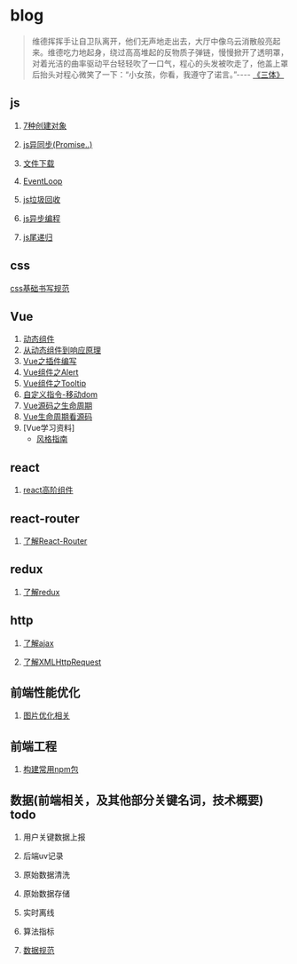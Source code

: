 # blog

> 维德挥挥手让自卫队离开，他们无声地走出去，大厅中像乌云消散般亮起来。维德吃力地起身，绕过高高堆起的反物质子弹链，慢慢掀开了透明罩，对着光洁的曲率驱动平台轻轻吹了一口气，程心的头发被吹走了，他盖上罩后抬头对程心微笑了一下：“小女孩，你看，我遵守了诺言。”---- [《三体》](https://www.zhihu.com/question/30124269)


## js
1. [7种创建对象](https://github.com/suoutsky/three-body-problem/issues/1)

2. [js异同步(Promise..)](https://github.com/suoutsky/three-body-problem/issues/4)

3. [文件下载](https://github.com/suoutsky/three-body-problem/issues/15)

4. [EventLoop](https://github.com/suoutsky/three-body-problem/issues/16)

5. [js垃圾回收](https://github.com/suoutsky/three-body-problem/issues/21)

6. [js异步编程](https://github.com/suoutsky/three-body-problem/issues/22)

7. [js尾递归](https://github.com/suoutsky/three-body-problem/issues/23)

## css
[css基础书写规范](https://github.com/suoutsky/three-body-problem/issues/19)

## Vue

1. [动态组件](https://github.com/suoutsky/three-body-problem/issues/3)
2. [从动态组件到响应原理](https://github.com/suoutsky/three-body-problem/issues/6)
3. [Vue之插件编写](https://github.com/suoutsky/three-body-problem/issues/8)
4. [Vue组件之Alert](https://github.com/suoutsky/three-body-problem/issues/9)
5. [Vue组件之Tooltip](https://github.com/suoutsky/three-body-problem/issues/10)
6. [自定义指令-移动dom](https://github.com/suoutsky/three-body-problem/issues/14)
7. [Vue源码之生命周期](https://github.com/suoutsky/three-body-problem/issues/17)
8. [Vue生命周期看源码](https://github.com/suoutsky/three-body-problem/issues/18)
9. [Vue学习资料]
   + [风格指南](https://cn.vuejs.org/v2/style-guide/)
## react
1. [react高阶组件](https://github.com/suoutsky/three-body-problem/issues/12)

## react-router
1. [了解React-Router](https://github.com/suoutsky/three-body-problem/issues/14)

## redux
1. [了解redux](https://github.com/suoutsky/three-body-problem/issues/13)

## http

1. [了解ajax](https://github.com/suoutsky/three-body-problem/issues/2)

2. [了解XMLHttpRequest](https://github.com/suoutsky/three-body-problem/issues/7)

## 前端性能优化

1. [图片优化相关](https://github.com/suoutsky/three-body-problem/issues/11)

## 前端工程
1. [构建常用npm包](https://github.com/suoutsky/three-body-problem/issues/5)

## 数据(前端相关，及其他部分关键名词，技术概要)   todo
1. 用户关键数据上报 
2. 后端uv记录
3. 原始数据清洗
4. 原始数据存储
5. 实时离线
6. 算法指标

1. [数据规范](https://github.com/suoutsky/three-body-problem/issues/20)
